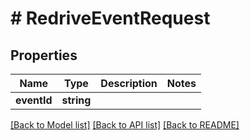 # # RedriveEventRequest

## Properties

Name | Type | Description | Notes
------------ | ------------- | ------------- | -------------
**eventId** | **string** |  |

[[Back to Model list]](../../README.md#models) [[Back to API list]](../../README.md#endpoints) [[Back to README]](../../README.md)
